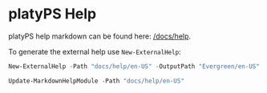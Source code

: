 ﻿# platyPS Help

platyPS help markdown can be found here: [/docs/help](/docs/help).

To generate the external help use `New-ExternalHelp`:

```powershell
New-ExternalHelp -Path "docs/help/en-US" -OutputPath "Evergreen/en-US" -Encoding ([System.Text.Encoding]::UTF8) -Force
```

```powershell
Update-MarkdownHelpModule -Path "docs/help/en-US"
```

